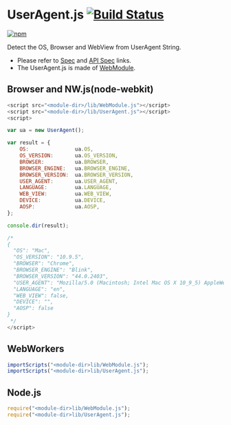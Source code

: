# UserAgent.js [![Build Status](https://travis-ci.org/uupaa/UserAgent.js.svg)](https://travis-ci.org/uupaa/UserAgent.js)

[![npm](https://nodei.co/npm/uupaa.useragent.js.svg?downloads=true&stars=true)](https://nodei.co/npm/uupaa.useragent.js/)

Detect the OS, Browser and WebView from UserAgent String.

- Please refer to [Spec](https://github.com/uupaa/UserAgent.js/wiki/) and [API Spec](https://github.com/uupaa/UserAgent.js/wiki/UserAgent) links.
- The UserAgent.js is made of [WebModule](https://github.com/uupaa/WebModule).

## Browser and NW.js(node-webkit)

```js
<script src="<module-dir>/lib/WebModule.js"></script>
<script src="<module-dir>/lib/UserAgent.js"></script>
<script>

var ua = new UserAgent();

var result = {
    OS:               ua.OS,
    OS_VERSION:       ua.OS_VERSION,
    BROWSER:          ua.BROWSER,
    BROWSER_ENGINE:   ua.BROWSER_ENGINE,
    BROWSER_VERSION:  ua.BROWSER_VERSION,
    USER_AGENT:       ua.USER_AGENT,
    LANGUAGE:         ua.LANGUAGE,
    WEB_VIEW:         ua.WEB_VIEW,
    DEVICE:           ua.DEVICE,
    AOSP:             ua.AOSP,
};

console.dir(result);

/*
{
  "OS": "Mac",
  "OS_VERSION": "10.9.5",
  "BROWSER": "Chrome",
  "BROWSER_ENGINE": "Blink",
  "BROWSER_VERSION": "44.0.2403",
  "USER_AGENT": "Mozilla/5.0 (Macintosh; Intel Mac OS X 10_9_5) AppleWebKit/537.36 (KHTML, like Gecko) Chrome/44.0.2403.107 Safari/537.36",
  "LANGUAGE": "en",
  "WEB_VIEW": false,
  "DEVICE": "",
  "AOSP": false
}
 */
</script>
```

## WebWorkers

```js
importScripts("<module-dir>lib/WebModule.js");
importScripts("<module-dir>lib/UserAgent.js");

```

## Node.js

```js
require("<module-dir>lib/WebModule.js");
require("<module-dir>lib/UserAgent.js");

```

